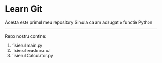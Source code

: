 #  Learn  Git
Acesta este primul meu repository
Simula ca am adaugat o functie Python
***
Repo nostru contine:
1. fisierul main.py
2. fisierul readme.md
3. fisierul Calculator.py
 